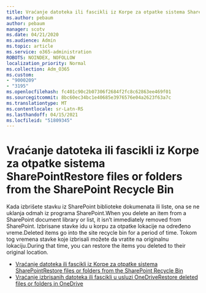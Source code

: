 ```yaml
---
title: Vraćanje datoteka ili fascikli iz Korpe za otpatke sistema SharePoint
ms.author: pebaum
author: pebaum
manager: scotv
ms.date: 04/21/2020
ms.audience: Admin
ms.topic: article
ms.service: o365-administration
ROBOTS: NOINDEX, NOFOLLOW
localization_priority: Normal
ms.collection: Adm_O365
ms.custom:
- "9000209"
- "3195"
ms.openlocfilehash: fc401c90c2b07306f2684f2fc8c62863ee469f01
ms.sourcegitcommit: 8bc60ec34bc1e40685e3976576e04a2623f63a7c
ms.translationtype: MT
ms.contentlocale: sr-Latn-RS
ms.lasthandoff: 04/15/2021
ms.locfileid: "51809345"
---
```

# <a name="restore-files-or-folders-from-the-sharepoint-recycle-bin"></a><span data-ttu-id="a2bf6-102">Vraćanje datoteka ili fascikli iz Korpe za otpatke sistema SharePoint</span><span class="sxs-lookup"><span data-stu-id="a2bf6-102">Restore files or folders from the SharePoint Recycle Bin</span></span> 

<span data-ttu-id="a2bf6-103">Kada izbrišete stavku iz SharePoint biblioteke dokumenata ili liste, ona se ne uklanja odmah iz programa SharePoint.</span><span class="sxs-lookup"><span data-stu-id="a2bf6-103">When you delete an item from a SharePoint document library or list, it isn’t immediately removed from SharePoint.</span></span> <span data-ttu-id="a2bf6-104">Izbrisane stavke idu u korpu za otpatke lokacije na određeno vreme.</span><span class="sxs-lookup"><span data-stu-id="a2bf6-104">Deleted items go into the site recycle bin for a period of time.</span></span> <span data-ttu-id="a2bf6-105">Tokom tog vremena stavke koje izbrisali možete da vratite na originalnu lokaciju.</span><span class="sxs-lookup"><span data-stu-id="a2bf6-105">During that time, you can restore the items you deleted to their original location.</span></span>

- [<span data-ttu-id="a2bf6-106">Vraćanje datoteka ili fascikli iz Korpe za otpatke sistema SharePoint</span><span class="sxs-lookup"><span data-stu-id="a2bf6-106">Restore files or folders from the SharePoint Recycle Bin</span></span>](https://support.office.com/article/Restore-items-in-the-Recycle-Bin-of-a-SharePoint-site-6df466b6-55f2-4898-8d6e-c0dff851a0be)
- [<span data-ttu-id="a2bf6-107">Vraćanje izbrisanih datoteka ili fascikli u usluzi OneDrive</span><span class="sxs-lookup"><span data-stu-id="a2bf6-107">Restore deleted files or folders in OneDrive</span></span>](https://support.office.com/article/restore-deleted-files-or-folders-in-onedrive-949ada80-0026-4db3-a953-c99083e6a84f)
